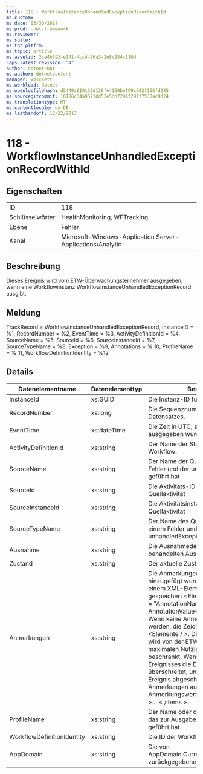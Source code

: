 ```yaml
---
title: 118 - WorkflowInstanceUnhandledExceptionRecordWithId
ms.custom: 
ms.date: 03/30/2017
ms.prod: .net-framework
ms.reviewer: 
ms.suite: 
ms.tgt_pltfrm: 
ms.topic: article
ms.assetid: 2ce4b193-e141-4cc4-86a3-2e8c984c110d
caps.latest.revision: "4"
author: dotnet-bot
ms.author: dotnetcontent
manager: wpickett
ms.workload: dotnet
ms.openlocfilehash: d5449a619138d136fe4150bef99c682f156fd245
ms.sourcegitcommit: 16186c34a957fdd52e5db7294f291f7530ac9d24
ms.translationtype: MT
ms.contentlocale: de-DE
ms.lasthandoff: 12/22/2017
---
```

# <a name="118---workflowinstanceunhandledexceptionrecordwithid"></a>118 - WorkflowInstanceUnhandledExceptionRecordWithId
## <a name="properties"></a>Eigenschaften  
  
|||  
|-|-|  
|ID|118|  
|Schlüsselwörter|HealthMonitoring, WFTracking|  
|Ebene|Fehler|  
|Kanal|Microsoft-Windows-Application Server-Applications/Analytic|  
  
## <a name="description"></a>Beschreibung  
 Dieses Ereignis wird vom ETW-Überwachungsteilnehmer ausgegeben, wenn eine Workflowinstanz WorkflowInstanceUnhandledExceptionRecord ausgibt.  
  
## <a name="message"></a>Meldung  
 TrackRecord = WorkflowInstanceUnhandledExceptionRecord, InstanceID = %1, RecordNumber = %2, EventTime = %3, ActivityDefinitionId = %4, SourceName = %5, SourceId = %6, SourceInstanceId = %7, SourceTypeName = %8, Exception = %9, Annotations = % 10, ProfileName = % 11, WorkflowDefinitionIdentity = %12  
  
## <a name="details"></a>Details  
  
|Datenelementname|Datenelementtyp|Beschreibung|  
|--------------------|--------------------|-----------------|  
|InstanceId|xs:GUID|Die Instanz-ID für den Workflow.|  
|RecordNumber|xs:long|Die Sequenznummer des ausgegebenen Datensatzes.|  
|EventTime|xs:dateTime|Die Zeit in UTC, als das Ereignis ausgegeben wurde.|  
|ActivityDefinitionId|xs:string|Der Name der Stammaktivität im Workflow.|  
|SourceName|xs:string|Der Name der Quellaktivität, die zu einem Fehler und der unhandledException geführt hat|  
|SourceId|xs:string|Die Aktivitäts-ID der fehlerhaften Quellaktivität|  
|SourceInstanceId|xs:string|Die Aktivitätsinstanz-ID der fehlerhaften Quellaktivität|  
|SourceTypeName|xs:string|Der Name des Quellaktivitätstyps, die zu einem Fehler und der unhandledException geführt hat|  
|Ausnahme|xs:string|Die Ausnahmedetails der nicht behandelten Ausnahme|  
|Zustand|xs:string|Der aktuelle Zustand des Workflows.|  
|Anmerkungen|xs:string|Die Anmerkungen, die diesem Ereignis hinzugefügt wurden. Die Werte werden in einem XML-Element im Format gespeichert \<Elemente >\< Elementname = "AnnotationName" Type = "> AnnotationValue\</item > \< /items >. Wenn keine Anmerkungen angegeben werden, die Zeichenfolge enthält \<Elemente / >. Die ETW-Ereignisgröße wird von der ETW-Puffergröße oder der maximalen Nutzlast für ein ETW-Ereignis beschränkt. Wenn die Größe des Ereignisses die ETW-Beschränkung überschreitet, und klicken Sie dann das Ereignis abgeschnitten, indem die Anmerkungen ausgelassen und der Anmerkungswert mit ersetzen \<Elemente >...  \< /items >.|  
|ProfileName|xs:string|Der Name oder das Überwachungsprofil, das zur Ausgabe dieses Ereignisses geführt hat.|  
|WorkflowDefinitionIdentity|xs:string|Die ID der Workflowdefinition.|  
|AppDomain|xs:string|Die von AppDomain.CurrentDomain.FriendlyName zurückgegebene Zeichenfolge.|
